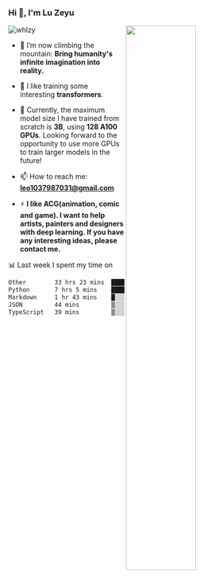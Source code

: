### Hi 👋, I'm Lu Zeyu

<img src="https://komarev.com/ghpvc/?username=whlzy&label=Profile%20views&color=0e75b6&style=flat" alt="whlzy" />
<img align="right" width="53%" src="https://github-readme-stats.vercel.app/api?username=whlzy&show_icons=true">

- 🔭 I’m now climbing the mountain: **Bring humanity's infinite imagination into reality.**

- 🌄 I like training some interesting **transformers**.

- 🌠 Currently, the maximum model size I have trained from scratch is **3B**, using **128 A100 GPUs**. Looking forward to the opportunity to use more GPUs to train larger models in the future!

- 📫 How to reach me: **leo1037987031@gmail.com**

- ⚡ **I like ACG(animation, comic and game). I want to help artists, painters and designers with deep learning. If you have any interesting ideas, please contact me.**

📊 Last week I spent my time on

<!--START_SECTION:waka-->

```txt
Other        33 hrs 23 mins  ███████████████████░░░░░░   75.88 %
Python       7 hrs 5 mins    ████░░░░░░░░░░░░░░░░░░░░░   16.11 %
Markdown     1 hr 43 mins    █░░░░░░░░░░░░░░░░░░░░░░░░   03.93 %
JSON         44 mins         ▒░░░░░░░░░░░░░░░░░░░░░░░░   01.69 %
TypeScript   39 mins         ▒░░░░░░░░░░░░░░░░░░░░░░░░   01.51 %
```

<!--END_SECTION:waka-->

